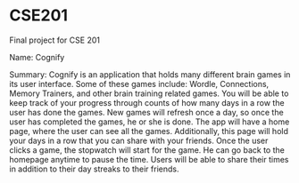 # CSE201
Final project for CSE 201

Name: Cognify

Summary: Cognify is an application that holds many different brain games in its user interface. Some of these games include: Wordle, Connections, Memory Trainers, and other brain training related games. You will be able to keep track of your progress through counts of how many days in a row the user has done the games. New games will refresh once a day, so once the user has completed the games, he or she is done. The app will have a home page, where the user can see all the games. Additionally, this page will hold your days in a row that you can share with your friends. Once the user clicks a game, the stopwatch will start for the game. He can go back to the homepage anytime to pause the time. Users will be able to share their times in addition to their day streaks to their friends. 
